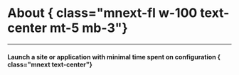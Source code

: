 
# About { class="mnext-fl w-100 text-center mt-5 mb-3"}

---

#### Launch a site or application with minimal time spent on configuration { class="mnext text-center"}
